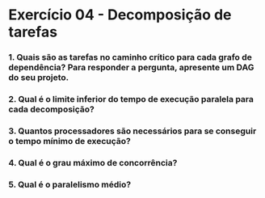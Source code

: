 # Exercício 04 - Decomposição de tarefas
### 1. Quais são as tarefas no caminho crítico para cada grafo de dependência? Para responder a pergunta, apresente um DAG do seu projeto.
### 2. Qual é o limite inferior do tempo de execução paralela para cada decomposição?
### 3. Quantos processadores são necessários para se conseguir o tempo mínimo de execução?
### 4. Qual é o grau máximo de concorrência?
### 5. Qual é o paralelismo médio?
